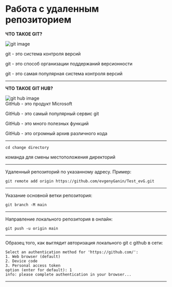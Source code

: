 # Работа с удаленным репозиторием
 
 **ЧТО ТАКОЕ GIT?**

![git image](https://cweb.by/assets/templates/cweb/img/components/technologies/frontend/git.jpg)  

git - это система контроля версий

git - это способ организации поддержаний версионности

git - это самая популярная система контроля версий

***
**ЧТО ТАКОЕ GIT HUB?**

![git hub image](https://www.seonews.ru/upload/resize_cache/iblock/a5b/120_120_1/a5bca6110d2c6c8f8e0ab44675750a7c.jpg)  
GitHub - это продукт Microsoft
 
GitHub - это самый популярный сервис git

GitHub - это много полезных функций

GitHub - это огромный архив различного кода
***
    cd change directory

 команда для смены местоположения директорий

***
Удаленный репозиторий по указанному адресу. Пример:
    
    git remote add origin https://github.com/evgenyGanin/Test_evG.git

***

Указание основной ветки репозитория:
    
    git branch -M main

***
Направление локального репозитория в онлайн:

    git push -u origin main

***

Образец того, как выглядит авторизация локального git с github в сети:

    Select an authentication method for 'https://github.com/':
    1. Web browser (default)
    2. Device code
    3. Personal access token
    option (enter for default): 1
    info: please complete authentication in your browser...

 ***

